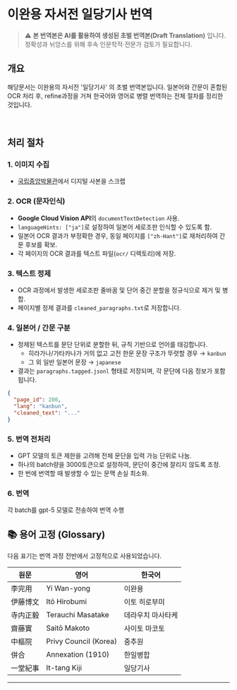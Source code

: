 # 이완용 자서전 일당기사 번역

> ⚠️ **본 번역본은 AI를 활용하여 생성된 초벌 번역본(Draft Translation)** 입니다.  
> 정확성과 뉘앙스를 위해 후속 인문학적·전문가 검토가 필요합니다.

## 개요

해당문서는 이완용의 자서전 '일당기사' 의 초벌 번역본입니다. 일본어와 간문이 혼합된 OCR 처리 후, refine과정을 거쳐 한국어와 영어로 병렬 번역하는 전체 절차를 정리한 것입니다.

<br>

## 처리 절차

### 1. 이미지 수집

- [국립중앙박물관](https://www.nl.go.kr/NL/contents/search.do?pageNum=1&pageSize=30&srchTarget=total&kwd=%E4%B8%80%E5%A0%82%E7%B4%80%E4%BA%8B#viewKey=CNTS-00047997328&viewType=C&category=%EB%8F%84%EC%84%9C&pageIdx=1&jourId=)에서 디지털 사본을 스크랩

### 2. OCR (문자인식)

- **Google Cloud Vision API**의 `documentTextDetection` 사용.
- `languageHints: ["ja"]`로 설정하여 일본어 세로조판 인식할 수 있도록 함.
- 일본어 OCR 결과가 부정확한 경우, 동일 페이지를 `["zh-Hant"]`로 재처리하여 간문 후보를 확보.
- 각 페이지의 OCR 결과를 텍스트 파일(`ocr/` 디렉토리)에 저장.

### 3. 텍스트 정제

- OCR 과정에서 발생한 세로조판 줄바꿈 및 단어 중간 분할을 정규식으로 제거 및 병합.
- 페이지별 정제 결과를 `cleaned_paragraphs.txt`로 저장합니다.

### 4. 일본어 / 간문 구분

- 정제된 텍스트를 문단 단위로 분할한 뒤, 규칙 기반으로 언어를 태깅합니다.
  - 히라가나/가타카나가 거의 없고 고전 한문 문장 구조가 뚜렷할 경우 → `kanbun`
  - 그 외 일반 일본어 문장 → `japanese`
- 결과는 `paragraphs.tagged.jsonl` 형태로 저장되며, 각 문단에 다음 정보가 포함됩니다.

```json
{
  "page_id": 200,
  "lang": "kanbun",
  "cleaned_text": "..."
}
```

### 5. 번역 전처리

- GPT 모델의 토큰 제한을 고려해 전체 문단을 입력 가능 단위로 나눔.
- 하나의 batch량을 3000토큰으로 설정하여, 문단이 중간에 잘리지 않도록 조정.
- 한 번에 번역할 때 발생할 수 있는 문맥 손실 최소화.

### 6. 번역

각 batch를 gpt-5 모델로 전송하여 번역 수행

## 📚 용어 고정 (Glossary)

다음 표기는 번역 과정 전반에서 고정적으로 사용되었습니다.

| 원문     | 영어                  | 한국어            |
| -------- | --------------------- | ----------------- |
| 李完用   | Yi Wan-yong           | 이완용            |
| 伊藤博文 | Itō Hirobumi          | 이토 히로부미     |
| 寺内正毅 | Terauchi Masatake     | 데라우치 마사타케 |
| 齋藤實   | Saitō Makoto          | 사이토 마코토     |
| 中樞院   | Privy Council (Korea) | 중추원            |
| 併合     | Annexation (1910)     | 한일병합          |
| 一堂紀事 | It-tang Kiji          | 일당기사          |

---

```

```
